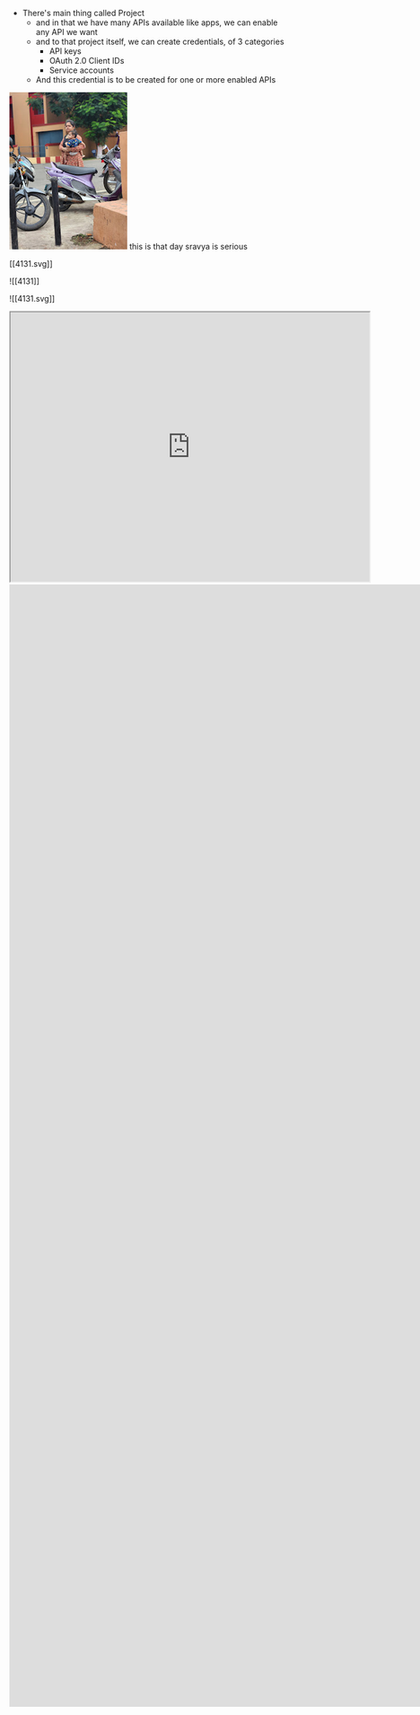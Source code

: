 - There's main thing called Project
	-  and in that we have many APIs available like apps, we can enable any API we want
	-  and to that project itself, we can create credentials, of 3 categories
		- API keys
		- OAuth 2.0 Client IDs
		- Service accounts
	- And this credential is to be created for one or more enabled APIs


[![](2024-07-30_google-photo_122739.jpg)](https://photos.google.com/lr/photo/APoIuWorr248Ds2EU8ch-0Sj0N-Enxo2Xc764GF0GMc7M844NxZO9fkStUHFKOkN1oK8ZLrOiQXgO4qmhGsdiI9EmBp0p4nZyg) 
this is that day sravya is serious


[[4131.svg]]




![[4131]]

![[4131.svg]]


<iframe src="https://drive.google.com/file/d/1diSzlVa6jH1cssvAZ9AAmIJ0o8-FZkCW/preview" width="640" height="480" allow="autoplay"></iframe>
<iframe src="https://1drv.ms/b/c/5bdcd4caf1f4c40d/IQPiQ9NRdmDWRJgkSUXMx4RxAQUw76lao0DIDAhrCfwq45k" width="2000" height="2000" frameborder="0" scrolling="yes"></iframe>








